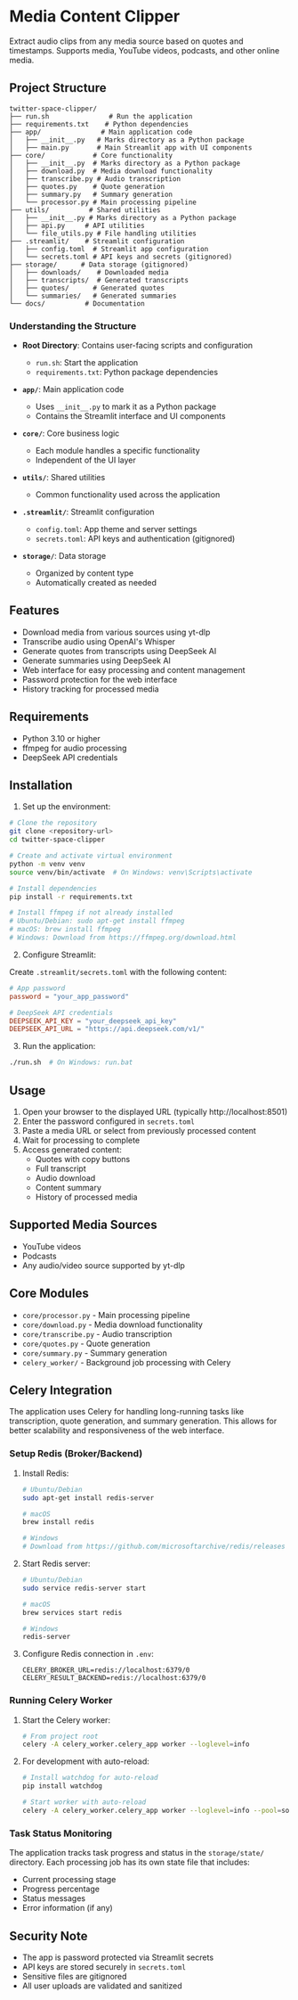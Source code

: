 # Media Content Clipper

Extract audio clips from any media source based on quotes and timestamps. Supports media, YouTube videos, podcasts, and other online media.

## Project Structure
```
twitter-space-clipper/
├── run.sh               # Run the application
├── requirements.txt    # Python dependencies
├── app/               # Main application code
│   ├── __init__.py   # Marks directory as a Python package
│   ├── main.py       # Main Streamlit app with UI components
├── core/            # Core functionality
│   ├── __init__.py  # Marks directory as a Python package
│   ├── download.py  # Media download functionality
│   ├── transcribe.py # Audio transcription
│   ├── quotes.py    # Quote generation
│   ├── summary.py   # Summary generation
│   └── processor.py # Main processing pipeline
├── utils/          # Shared utilities
│   ├── __init__.py # Marks directory as a Python package
│   ├── api.py     # API utilities
│   └── file_utils.py # File handling utilities
├── .streamlit/    # Streamlit configuration
│   ├── config.toml  # Streamlit app configuration
│   └── secrets.toml # API keys and secrets (gitignored)
├── storage/      # Data storage (gitignored)
│   ├── downloads/    # Downloaded media
│   ├── transcripts/  # Generated transcripts
│   ├── quotes/      # Generated quotes
│   └── summaries/   # Generated summaries
└── docs/          # Documentation
```

### Understanding the Structure
- **Root Directory**: Contains user-facing scripts and configuration
  - `run.sh`: Start the application
  - `requirements.txt`: Python package dependencies
  
- **`app/`**: Main application code
  - Uses `__init__.py` to mark it as a Python package
  - Contains the Streamlit interface and UI components
  
- **`core/`**: Core business logic
  - Each module handles a specific functionality
  - Independent of the UI layer
  
- **`utils/`**: Shared utilities
  - Common functionality used across the application
  
- **`.streamlit/`**: Streamlit configuration
  - `config.toml`: App theme and server settings
  - `secrets.toml`: API keys and authentication (gitignored)
  
- **`storage/`**: Data storage
  - Organized by content type
  - Automatically created as needed

## Features
- Download media from various sources using yt-dlp
- Transcribe audio using OpenAI's Whisper
- Generate quotes from transcripts using DeepSeek AI
- Generate summaries using DeepSeek AI
- Web interface for easy processing and content management
- Password protection for the web interface
- History tracking for processed media

## Requirements
- Python 3.10 or higher
- ffmpeg for audio processing
- DeepSeek API credentials

## Installation

1. Set up the environment:
```bash
# Clone the repository
git clone <repository-url>
cd twitter-space-clipper

# Create and activate virtual environment
python -m venv venv
source venv/bin/activate  # On Windows: venv\Scripts\activate

# Install dependencies
pip install -r requirements.txt

# Install ffmpeg if not already installed
# Ubuntu/Debian: sudo apt-get install ffmpeg
# macOS: brew install ffmpeg
# Windows: Download from https://ffmpeg.org/download.html
```

2. Configure Streamlit:

Create `.streamlit/secrets.toml` with the following content:
```toml
# App password
password = "your_app_password"

# DeepSeek API credentials
DEEPSEEK_API_KEY = "your_deepseek_api_key"
DEEPSEEK_API_URL = "https://api.deepseek.com/v1/"
```

3. Run the application:
```bash
./run.sh  # On Windows: run.bat
```

## Usage

1. Open your browser to the displayed URL (typically http://localhost:8501)
2. Enter the password configured in `secrets.toml`
3. Paste a media URL or select from previously processed content
4. Wait for processing to complete
5. Access generated content:
   - Quotes with copy buttons
   - Full transcript
   - Audio download
   - Content summary
   - History of processed media

## Supported Media Sources
- YouTube videos
- Podcasts
- Any audio/video source supported by yt-dlp

## Core Modules
- `core/processor.py` - Main processing pipeline
- `core/download.py` - Media download functionality
- `core/transcribe.py` - Audio transcription
- `core/quotes.py` - Quote generation
- `core/summary.py` - Summary generation
- `celery_worker/` - Background job processing with Celery

## Celery Integration

The application uses Celery for handling long-running tasks like transcription, quote generation, and summary generation. This allows for better scalability and responsiveness of the web interface.

### Setup Redis (Broker/Backend)

1. Install Redis:
   ```bash
   # Ubuntu/Debian
   sudo apt-get install redis-server
   
   # macOS
   brew install redis
   
   # Windows
   # Download from https://github.com/microsoftarchive/redis/releases
   ```

2. Start Redis server:
   ```bash
   # Ubuntu/Debian
   sudo service redis-server start
   
   # macOS
   brew services start redis
   
   # Windows
   redis-server
   ```

3. Configure Redis connection in `.env`:
   ```
   CELERY_BROKER_URL=redis://localhost:6379/0
   CELERY_RESULT_BACKEND=redis://localhost:6379/0
   ```

### Running Celery Worker

1. Start the Celery worker:
   ```bash
   # From project root
   celery -A celery_worker.celery_app worker --loglevel=info
   ```

2. For development with auto-reload:
   ```bash
   # Install watchdog for auto-reload
   pip install watchdog
   
   # Start worker with auto-reload
   celery -A celery_worker.celery_app worker --loglevel=info --pool=solo --autoreload
   ```

### Task Status Monitoring

The application tracks task progress and status in the `storage/state/` directory. Each processing job has its own state file that includes:
- Current processing stage
- Progress percentage
- Status messages
- Error information (if any)

## Security Note
- The app is password protected via Streamlit secrets
- API keys are stored securely in `secrets.toml`
- Sensitive files are gitignored
- All user uploads are validated and sanitized
